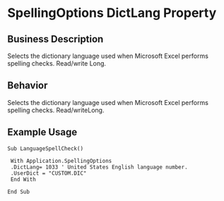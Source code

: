 # SpellingOptions DictLang Property

## Business Description
Selects the dictionary language used when Microsoft Excel performs spelling checks. Read/write Long.

## Behavior
Selects the dictionary language used when Microsoft Excel performs spelling checks. Read/writeLong.

## Example Usage
```vba
Sub LanguageSpellCheck() 
 
 With Application.SpellingOptions 
 .DictLang= 1033 ' United States English language number. 
 .UserDict = "CUSTOM.DIC" 
 End With 
 
End Sub
```